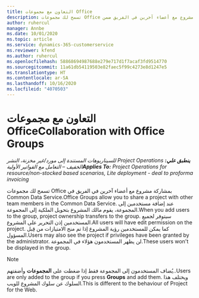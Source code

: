 ```yaml
---
title: التعاون مع مجموعات Office
description: تسمح لك مجموعات Office بمشاركة مشروع مع أعضاء آخرين في الفريق ضمن Common Data Service.
author: ruhercul
manager: Annbe
ms.date: 10/01/2020
ms.topic: article
ms.service: dynamics-365-customerservice
ms.reviewer: kfend
ms.author: ruhercul
ms.openlocfilehash: 58868694987688e279e717d1f7acaf3fd9514770
ms.sourcegitcommit: 11a61db54119503e82faec5f99c4273e8d1247e5
ms.translationtype: HT
ms.contentlocale: ar-SA
ms.lasthandoff: 10/16/2020
ms.locfileid: "4070503"
---
```

# <a name="collaboration-with-office-groups"></a><span data-ttu-id="c209c-103">التعاون مع مجموعات Office</span><span class="sxs-lookup"><span data-stu-id="c209c-103">Collaboration with Office Groups</span></span>

<span data-ttu-id="c209c-104">_**ينطبق علي:** ‏‫Project Operations للسيناريوهات المستندة إلى مورد/غير مخزنة‬، ‏‫النشر الخفيف – التعامل مع الفواتير الأولية‬_</span><span class="sxs-lookup"><span data-stu-id="c209c-104">_**Applies To:** Project Operations for resource/non-stocked based scenarios, Lite deployment - deal to proforma invoicing_</span></span>

<span data-ttu-id="c209c-105">تسمح لك مجموعات Office بمشاركة مشروع مع أعضاء آخرين في الفريق في Common Data Service.</span><span class="sxs-lookup"><span data-stu-id="c209c-105">Office Groups allow you to share a project with other team members in the Common Data Service.</span></span> <span data-ttu-id="c209c-106">عند إضافة مستخدمين إلى المجموعة، يقوم مالك المشروع بتحويل الملكية إلى المجموعة.</span><span class="sxs-lookup"><span data-stu-id="c209c-106">When you add users to the group, project ownership transfers to the group.</span></span> <span data-ttu-id="c209c-107">سيتوفر لجميع المستخدمين إذن التحرير على المشروع.</span><span class="sxs-lookup"><span data-stu-id="c209c-107">All users will have edit permission on the project.</span></span> <span data-ttu-id="c209c-108">كما يمكن للمستخدمين رؤية المشروع إذا تم منح الامتيازات من قِبل المسؤول.</span><span class="sxs-lookup"><span data-stu-id="c209c-108">Users may also see the project if privileges have been granted by the administrator.</span></span> <span data-ttu-id="c209c-109">لن يظهر المستخدمون هؤلاء في المجموعة.</span><span class="sxs-lookup"><span data-stu-id="c209c-109">These users won't be displayed in the group.</span></span>

> [!NOTE] 
> <span data-ttu-id="c209c-110">يُضاف المستخدمون إلى المجموعة فقط إذا ضغطت على **المجموعات** وأضفتهم..</span><span class="sxs-lookup"><span data-stu-id="c209c-110">Users are only added to the group if you press **Groups** and add them.</span></span> <span data-ttu-id="c209c-111">ويختلف هذا السلوك عن سلوك المشروع للويب.</span><span class="sxs-lookup"><span data-stu-id="c209c-111">This is different to the behaviour of Project for the Web.</span></span> 

